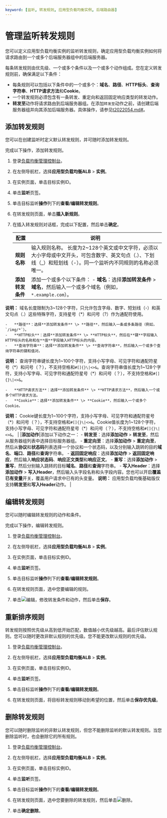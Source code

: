 ```yaml
---
keyword: [监听, 转发规则, 应用型负载均衡实例, 后端路由器]
---
```


# 管理监听转发规则

您可以定义应用型负载均衡实例的监听转发规则，确定应用型负载均衡实例如何将请求路由到一个或多个后端服务器组中的后端服务器。

每条转发规则由优先级、一个或多个条件以及一个或多个动作组成。您在定义转发规则前，确保满足以下条件：

-   每条规则可以包括以下条件中的一个或多个：**域名**、**路径**、**HTTP标头**、**查询字符串**、**HTTP请求方法**和**Cookie**。
-   一个转发规则必须包含有一条转发、重定向和返回固定响应类型的转发动作。
-   **转发至**动作将请求路由到后端服务器组。在添加`转发至`动作之前，请创建后端服务器组并向其添加后端服务器。具体操作，请参见[t2022054.md\#]()。

## 添加转发规则

您可以在创建监听时定义默认转发规则，并可随时添加转发规则。

完成以下操作，添加转发规则。

1.  登录[负载均衡管理控制台](https://slb.console.aliyun.com/slb)。

2.  在左侧导航栏，选择**应用型负载均衡ALB** \> **实例**。

3.  在实例页面，单击目标实例ID。

4.  单击**监听**页签。

5.  单击目标监听**操作**列下的**查看/编辑转发规则**。

6.  在转发规则页面，单击**插入新规则**。

7.  在插入转发规则对话框，完成以下配置，然后单击**确定**。

    |配置|说明|
    |--|--|
    |**规则名称**|输入规则名称。 长度为2~128个英文或中文字符，必须以大小字母或中文开头，可包含数字、英文句点（.）、下划线（\_）和短划线（-）。同一个监听内不同规则的名称必须唯一。|
    |**添加转发条件**|添加一个或多个以下条件：    -   **域名**：选择**添加转发条件** \> **域名**，然后输入一个或多个域名（例如，`*.example.com`）。

**说明：** 域名长度限制为3~128个字符，只允许包含字母、数字、短划线（-）和英文句点（.）这些特殊字符，支持星号（\*）和问号（?）作为通配符使用。

    -   **路径**：选择**添加转发条件** \> **路径**，然后输入一条或多条路径（例如，`/img/*`）。
    -   **HTTP标头**：选择**添加转发条件** \> **HTTP标头**，然后在**键**字段输入HTTP标头的名称和在**值**字段输入HTTP标头的内容。
    -   **查询字符串**：选择**添加转发条件** \> **查询字符串**，然后输入一个或多个查询字符串的键和值对。

**说明：** 查询字符串键长度为1~100个字符，支持小写字母、可见字符和通配符星号（\*）和问号（？），不支持空格和`#[]{}\|<>&`。查询字符串值长度为1~128个字符，支持小写字母、可见字符和通配符星号（\*）和问号（？），不支持空格和`#[]{}\|<>&`。

    -   **HTTP请求方法**：选择**添加转发条件** \> **HTTP请求方法**，然后输入一个或多个HTTP请求方法。
    -   **Cookie**：选择**添加转发条件** \> **Cookie**，然后输入一个或多个Cookie。

**说明：** Cookie键长度为1~100个字符，支持小写字母、可见字符和通配符星号（\*）和问号（？），不支持空格和`#[]{}\|<>&`。Cookie值长度为1~128个字符，支持小写字母、可见字符和通配符星号（\*）和问号（？），不支持空格和`#[]{}\|<>&`。 |
    |**添加动作**|添加以下动作之一：    -   **转发至**：选择**添加动作** \> **转发至**，然后从服务器组列表中选择目标服务器组。
    -   **重定向至**：选择**添加动作** \> **重定向至**，然后从**协议**和**状态码**列表选择一个协议和一个状态码，以及分别输入跳转的目的**域名**、**端口**、**路径**和**查询**字符串。
    -   **返回固定响应**：选择**添加动作** \> **返回固定响应**，然后输入**响应状态码**、**响应正文类型**和**响应正文**。
    -   **重写**：选择**添加动作** \> **重写**，然后分别输入跳转的目标**域名**、**路径**和**查询**字符串。
    -   **写入Header**：选择**添加动作** \> **写入Header**，然后输入头字段名称和头字段内容。您也可以开启**覆盖已有变量**开关，覆盖用户请求中已有的头变量。
**说明：** 应用型负载均衡基础版仅支持**转发至**和**写入Header**动作。 |


## 编辑转发规则

您可以随时编辑转发规则的动作和条件。

完成以下操作，编辑转发规则。

1.  登录[负载均衡管理控制台](https://slb.console.aliyun.com/slb)。

2.  在左侧导航栏，选择**应用型负载均衡ALB** \> **实例**。

3.  在实例页面，单击目标实例ID。

4.  单击**监听**页签。

5.  单击目标监听**操作**列下的**查看/编辑转发规则**。

6.  在转发规则页面，选中您要编辑的规则。

7.  单击![编辑](https://static-aliyun-doc.oss-accelerate.aliyuncs.com/assets/img/zh-CN/5373899061/p210785.png)，修改转发条件和动作，然后单击**保存**。


## 重新排序规则

转发规则按照优先级从高到低开始匹配，数值越小优先级越高。最后评估默认规则。您可以随时更改非默认规则的优先级。您不能更改默认规则的优先级。

1.  登录[负载均衡管理控制台](https://slb.console.aliyun.com/slb)。

2.  在左侧导航栏，选择**应用型负载均衡ALB** \> **实例**。

3.  在实例页面，单击目标实例ID。

4.  单击**监听**页签。

5.  单击目标监听**操作**列下的**查看/编辑转发规则**。

6.  在转发规则页面，将目标转发规则移动到希望的位置，然后单击**保存优先级**。


## 删除转发规则

您可以随时删除监听的非默认转发规则，但您不能删除监听的默认转发规则。当您删除监听时，也会删除它的所有规则。

1.  登录[负载均衡管理控制台](https://slb.console.aliyun.com/slb)。

2.  在左侧导航栏，选择**应用型负载均衡ALB** \> **实例**。

3.  在实例页面，单击目标实例ID。

4.  单击**监听**页签。

5.  单击目标监听**操作**列下的**查看/编辑转发规则**。

6.  在转发规则页面，选中您要删除的转发规则，然后单击![删除](https://static-aliyun-doc.oss-accelerate.aliyuncs.com/assets/img/zh-CN/5373899061/p210784.png)。

7.  单击**确定删除**。


